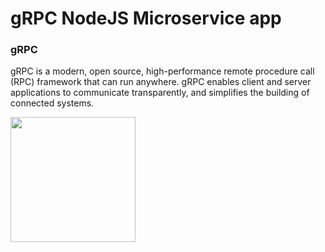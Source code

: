 # gRPC NodeJS Microservice app

### gRPC
gRPC is a modern, open source, high-performance remote procedure call (RPC) framework that can run anywhere. gRPC enables client and server applications to communicate transparently, and simplifies the building of connected systems.

<img width="200" src="https://grpc.io/img/grpc-logo.png" />